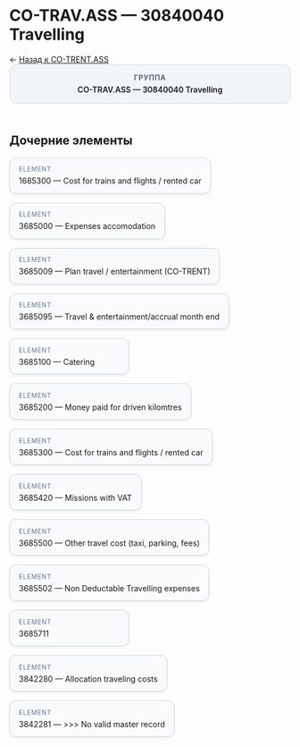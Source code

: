 # CO-TRAV.ASS — 30840040 Travelling
<p class="cc-breadcrumb">← <a href='../../level_02/CO-TRENT.ASS/'>Назад к CO-TRENT.ASS</a></p>
<style>
.cc-container { display: flex; flex-direction: column; gap: 1.5rem; }
.cc-breadcrumb { margin: 0; }
.cc-parent { padding: 1rem 1.25rem; border-radius: 12px; background: #f1f5f9; border: 1px solid #d8dee9; text-align: center; font-weight: 600; }
.cc-parent .cc-tag { font-size: 0.8rem; text-transform: uppercase; color: #475569; letter-spacing: 0.06em; }
.cc-children { display: flex; flex-wrap: wrap; gap: 1rem; }
.cc-tile { display: block; min-width: 180px; padding: 0.85rem 1rem; border-radius: 12px; border: 1px solid #d1d5db; background: #ffffff; box-shadow: 0 2px 4px rgba(15, 23, 42, 0.08); transition: transform 0.1s ease, box-shadow 0.1s ease; color: inherit; text-decoration: none; }
.cc-tile:hover { transform: translateY(-2px); box-shadow: 0 6px 12px rgba(15, 23, 42, 0.15); }
.cc-tile-leaf { background: #f8fafc; }
.cc-tag { font-size: 0.7rem; color: #64748b; text-transform: uppercase; letter-spacing: 0.08em; margin-bottom: 0.3rem; }
</style>
<div class='cc-container'>
  <div class='cc-parent'>
    <div class='cc-tag'>Группа</div>
    <div>CO-TRAV.ASS — 30840040 Travelling</div>
  </div>
  <div>
    <h2>Дочерние элементы</h2>
<div class='cc-children'><div class='cc-tile cc-tile-leaf'><div class='cc-tag'>ELEMENT</div><div>1685300 — Cost for trains and flights / rented car</div></div><div class='cc-tile cc-tile-leaf'><div class='cc-tag'>ELEMENT</div><div>3685000 — Expenses accomodation</div></div><div class='cc-tile cc-tile-leaf'><div class='cc-tag'>ELEMENT</div><div>3685009 — Plan travel / entertainment (CO-TRENT)</div></div><div class='cc-tile cc-tile-leaf'><div class='cc-tag'>ELEMENT</div><div>3685095 — Travel &amp; entertainment/accrual month end</div></div><div class='cc-tile cc-tile-leaf'><div class='cc-tag'>ELEMENT</div><div>3685100 — Catering</div></div><div class='cc-tile cc-tile-leaf'><div class='cc-tag'>ELEMENT</div><div>3685200 — Money paid for driven kilomtres</div></div><div class='cc-tile cc-tile-leaf'><div class='cc-tag'>ELEMENT</div><div>3685300 — Cost for trains and flights / rented car</div></div><div class='cc-tile cc-tile-leaf'><div class='cc-tag'>ELEMENT</div><div>3685420 — Missions with VAT</div></div><div class='cc-tile cc-tile-leaf'><div class='cc-tag'>ELEMENT</div><div>3685500 — Other travel cost (taxi, parking, fees)</div></div><div class='cc-tile cc-tile-leaf'><div class='cc-tag'>ELEMENT</div><div>3685502 — Non Deductable Travelling expenses</div></div><div class='cc-tile cc-tile-leaf'><div class='cc-tag'>ELEMENT</div><div>3685711</div></div><div class='cc-tile cc-tile-leaf'><div class='cc-tag'>ELEMENT</div><div>3842280 — Allocation traveling costs</div></div><div class='cc-tile cc-tile-leaf'><div class='cc-tag'>ELEMENT</div><div>3842281 — &gt;&gt;&gt; No valid master record</div></div></div>
  </div>
</div>

